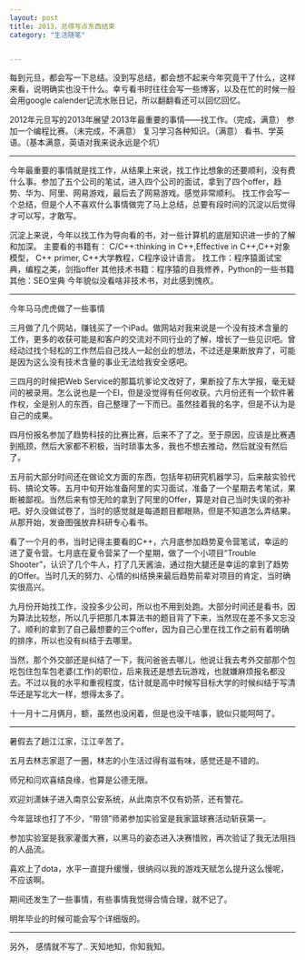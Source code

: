 ```yaml
---
layout: post
title: 2013，总得写点东西结束
category: "生活随笔"


---
```



每到元旦，都会写一下总结。没到写总结，都会想不起来今年究竟干了什么，这样来看，说明确实也没干什么。幸亏看书时往往会写一些博客，以及在忙的时候一般会用google calender记流水账日记，所以翻翻看还可以回忆回忆。

2012年元旦写的2013年展望
2013年最重要的事情——找工作。（完成，满意）
参加一个编程比赛。（未完成，不满意）
复习学习各种知识。（满意）
看书、学英语。（基本满意，英语对我来说永远是个坑）

<hr/>

今年最重要的事情就是找工作，从结果上来说，找工作比想象的还要顺利，没有费什么事。参加了五个公司的笔试，进入四个公司的面试，拿到了四个offer，趋势、华为、阿里、网易游戏，最后去了网易游戏。感觉非常顺利。
找工作会写一个总结，但是个人不喜欢什么事情做完了马上总结，总要有段时间的沉淀以后觉得才可以写，才敢写。

沉淀上来说，今年以找工作为导向看的书，对一些计算机的底层知识进一步的了解和加深。
主要看的书籍有：
C/C++:thinking in C++,Effective in C++,C++对象模型， C++ primer, C++大学教程，C程序设计语言。
找工作：程序猿面试宝典，编程之美，剑指offer
其他技术书籍：程序猿的自我修养，Python的一些书籍
其他：SEO宝典
今年貌似没看啥非技术书，对此感到愧疚。

<hr/>


今年马马虎虎做了一些事情

三月做了几个网站，赚钱买了一个iPad。做网站对我来说是一个没有技术含量的工作，更多的收获可能是和客户的交流对不同行业的了解，增长了一些见识吧。曾经动过找个轻松的工作然后自己找人一起创业的想法，不过还是果断放弃了，可能是因为这么没有技术含量的事业无法给我安全感吧。

三四月的时候把Web Service的那篇坑爹论文改好了，果断投了东大学报，毫无疑问的被录用。怎么说也是一个EI，但是没觉得有任何收获。六月份还有一个软件著作权，全是别人的东西，自己整理了一下而已。虽然挂着我的名字，但是不认为是自己的成果。

四月份报名参加了趋势科技的比赛比赛，后来不了了之。至于原因，应该是比赛遇到瓶颈，然后大家都不积极，当时琐事太多，我也不想去推动，然后就没有然后了。

五月前大部分时间还在做论文方面的东西，包括年初研究机器学习，后来敲实验代码、搞论文等。五月中旬开始准备阿里的实习面试，准备了一个星期去考笔试，果断被鄙视。当然后来有惊无险的拿到了阿里的Offer，算是对自己当时失误的弥补吧。好久没做试卷了，当时的感觉就是每道题目都眼熟，但是不知道怎么弄结果。从那开始，发奋图强放弃科研专心看书。

看了一个月的书，当时记得主要看的C++，六月底参加趋势夏令营笔试，幸运的进了夏令营。七月底在夏令营呆了一个星期，做了一个小项目“Trouble Shooter”，认识了几个牛人，打了几天酱油，通过抱大腿还是幸运的拿到了趋势的Offer。当时几天的努力、心情的纠结换来最后趋势前辈对项目的肯定，当时确实很高兴。


九月份开始找工作，没投多少公司，所以也不用到处跑。大部分时间还是看书，因为算法比较愁，所以几乎把那几本算法书的题目背了下来，当然现在差不多又忘没了。顺利的拿到了自己最想要的三个offer，因为自己心里在找工作之前有着明确的排序，所以也没有纠结于去哪里。

当然，那个外交部还是纠结了一下，我问爸爸去哪儿，他说让我去考外交部那个包吃包住包车包老婆(工作)的职位，后来我还是想去玩游戏，也就嫌麻烦报名都没去。不过以我的水平和重视程度，估计就是高中时候写目标大学的时候纠结于写清华还是写北大一样，想得太多了。

十一月十二月俩月，额，虽然也没闲着，但是也没干啥事，貌似只能呵呵了。

<hr/>



暑假去了趟江江家，江江辛苦了。

五月去林志家逛了一圈，林志的小生活过得有滋有味，感觉还是不错的。

师兄和闫欢喜结良缘，也算是公德无限。

欢迎刘潇妹子进入南京公安系统，从此南京不仅有奶茶，还有警花。

今年篮球也打了不少，“带领”师弟参加实验室是我家篮球赛活动斩获第一。

参加实验室是我家灌蛋大赛，以黑马的姿态进入决赛惜败，再次验证了我无法阻挡的人品流。

喜欢上了dota，水平一直提升缓慢，很纳闷以我的游戏天赋怎么提升这么慢呢，不应该啊。


期间还发生了一些事情，有些事情我觉得合情合理，就不记了。

明年毕业的时候可能会写个详细版的。


<hr/>

另外，
感情就不写了..
天知地知，你知我知。







